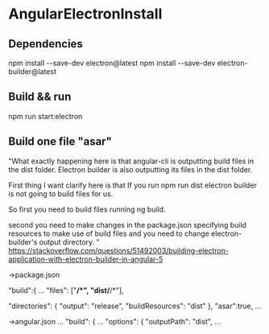 # AngularElectronInstall

## Dependencies
npm install --save-dev electron@latest
npm install --save-dev electron-builder@latest

## Build && run
 npm run start:electron



## Build one file "asar"

"What exactly happening here is that angular-cli is outputting build files in the dist folder. Electron builder is also outputting its files in the dist folder.

First thing I want clarify here is that If you run npm run dist electron builder is not going to build files for us.

So first you need to build files running ng build.

second you need to make changes in the package.json specifying build resources to make use of build files and you need to change electron-builder's output directory. " https://stackoverflow.com/questions/51492003/building-electron-application-with-electron-builder-in-angular-5

->package.json

"build":{
...
   "files": ["**/*", "dist/**/*"],

  "directories": {
      "output": "release",
      "buildResources": "dist"
    },
    "asar":true,
    ...

->angular.json
...
 "build": {
            ...
          "options": {
            "outputPath": "dist",
            ...
